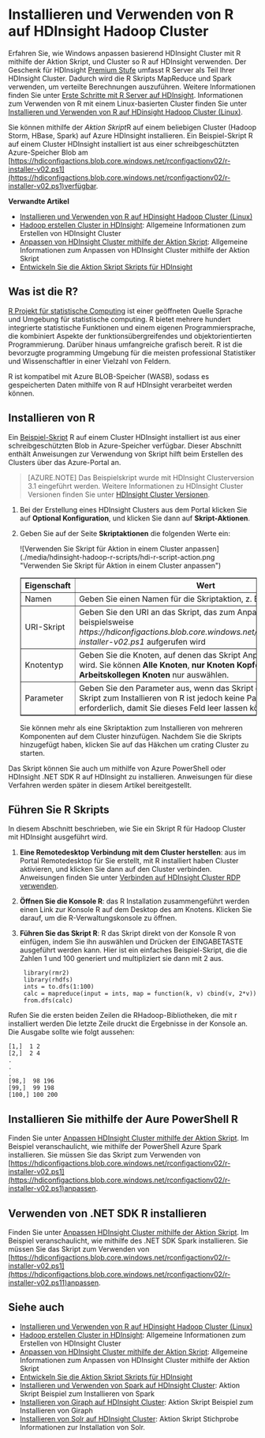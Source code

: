 <properties
    pageTitle="Verwenden Sie R in HDInsight Cluster anpassen | Microsoft Azure"
    description="Erfahren Sie, wie Sie mithilfe der Aktion Skript R installieren, und verwenden Sie R auf HDInsight Cluster."
    services="hdinsight"
    documentationCenter=""
    tags="azure-portal"
    authors="mumian"
    manager="jhubbard"
    editor="cgronlun"/>

<tags
    ms.service="hdinsight"
    ms.workload="big-data"
    ms.tgt_pltfrm="na"
    ms.devlang="na"
    ms.topic="article"
    ms.date="09/14/2016"
    ms.author="jgao"/>

# <a name="install-and-use-r-on-hdinsight-hadoop-clusters"></a>Installieren und Verwenden von R auf HDInsight Hadoop Cluster

Erfahren Sie, wie Windows anpassen basierend HDInsight Cluster mit R mithilfe der Aktion Skript, und Cluster so R auf HDInsight verwenden. Der Geschenk für HDInsight [Premium Stufe](https://azure.microsoft.com/pricing/details/hdinsight/) umfasst R Server als Teil Ihrer HDInsight Cluster. Dadurch wird die R Skripts MapReduce und Spark verwenden, um verteilte Berechnungen auszuführen. Weitere Informationen finden Sie unter [Erste Schritte mit R Server auf HDInsight](hdinsight-hadoop-r-server-get-started.md). Informationen zum Verwenden von R mit einem Linux-basierten Cluster finden Sie unter [Installieren und Verwenden von R auf HDinsight Hadoop Cluster (Linux)](hdinsight-hadoop-r-scripts-linux.md).
 
Sie können mithilfe der *Aktion Skript*R auf einem beliebigen Cluster (Hadoop Storm, HBase, Spark) auf Azure HDInsight installieren. Ein Beispiel-Skript R auf einem Cluster HDInsight installiert ist aus einer schreibgeschützten Azure-Speicher Blob am [https://hdiconfigactions.blob.core.windows.net/rconfigactionv02/r-installer-v02.ps1](https://hdiconfigactions.blob.core.windows.net/rconfigactionv02/r-installer-v02.ps1)verfügbar. 

**Verwandte Artikel**

- [Installieren und Verwenden von R auf HDinsight Hadoop Cluster (Linux)](hdinsight-hadoop-r-scripts-linux.md)
- [Hadoop erstellen Cluster in HDInsight](hdinsight-provision-clusters.md): Allgemeine Informationen zum Erstellen von HDInsight Cluster
- [Anpassen von HDInsight Cluster mithilfe der Aktion Skript][hdinsight-cluster-customize]: Allgemeine Informationen zum Anpassen von HDInsight Cluster mithilfe der Aktion Skript
- [Entwickeln Sie die Aktion Skript Skripts für HDInsight](hdinsight-hadoop-script-actions.md)

## <a name="what-is-r"></a>Was ist die R?

<a href="http://www.r-project.org/" target="_blank">R Projekt für statistische Computing</a> ist einer geöffneten Quelle Sprache und Umgebung für statistische computing. R bietet mehrere hundert integrierte statistische Funktionen und einem eigenen Programmiersprache, die kombiniert Aspekte der funktionsübergreifendes und objektorientierten Programmierung. Darüber hinaus umfangreiche grafisch bereit. R ist die bevorzugte programming Umgebung für die meisten professional Statistiker und Wissenschaftler in einer Vielzahl von Feldern.

R ist kompatibel mit Azure BLOB-Speicher (WASB), sodass es gespeicherten Daten mithilfe von R auf HDInsight verarbeitet werden können.  

## <a name="install-r"></a>Installieren von R

Ein [Beispiel-Skript](https://hdiconfigactions.blob.core.windows.net/rconfigactionv02/r-installer-v02.ps1) R auf einem Cluster HDInsight installiert ist aus einer schreibgeschützten Blob in Azure-Speicher verfügbar. Dieser Abschnitt enthält Anweisungen zur Verwendung von Skript hilft beim Erstellen des Clusters über das Azure-Portal an.

> [AZURE.NOTE] Das Beispielskript wurde mit HDInsight Clusterversion 3.1 eingeführt werden. Weitere Informationen zu HDInsight Cluster Versionen finden Sie unter [HDInsight Cluster Versionen](hdinsight-component-versioning.md).

1. Bei der Erstellung eines HDInsight Clusters aus dem Portal klicken Sie auf **Optional Konfiguration**, und klicken Sie dann auf **Skript-Aktionen**.
2. Geben Sie auf der Seite **Skriptaktionen** die folgenden Werte ein:

    ![Verwenden Sie Skript für Aktion in einem Cluster anpassen] (./media/hdinsight-hadoop-r-scripts/hdi-r-script-action.png "Verwenden Sie Skript für Aktion in einem Cluster anpassen")

    <table border='1'>
        <tr><th>Eigenschaft</th><th>Wert</th></tr>
        <tr><td>Namen</td>
            <td>Geben Sie einen Namen für die Skriptaktion, z. B. <b>R installieren</b>.</td></tr>
        <tr><td>URI-Skript</td>
            <td>Geben Sie den URI an das Skript, das zum Anpassen des Clusters, beispielsweise <i>https://hdiconfigactions.blob.core.windows.net/rconfigactionv02/r-installer-v02.ps1</i> aufgerufen wird</td></tr>
        <tr><td>Knotentyp</td>
            <td>Geben Sie die Knoten, auf denen das Skript Anpassung ausgeführt wird. Sie können <b>Alle Knoten</b>, <b>nur Knoten Kopf</b>oder <b>Arbeitskollegen Knoten</b> nur auswählen.
        <tr><td>Parameter</td>
            <td>Geben Sie den Parameter aus, wenn das Skript erforderlich. Das Skript zum Installieren von R ist jedoch keine Parameter, erforderlich, damit Sie dieses Feld leer lassen können.</td></tr>
    </table>

    Sie können mehr als eine Skriptaktion zum Installieren von mehreren Komponenten auf dem Cluster hinzufügen. Nachdem Sie die Skripts hinzugefügt haben, klicken Sie auf das Häkchen um crating Cluster zu starten.

Das Skript können Sie auch um mithilfe von Azure PowerShell oder HDInsight .NET SDK R auf HDInsight zu installieren. Anweisungen für diese Verfahren werden später in diesem Artikel bereitgestellt.

## <a name="run-r-scripts"></a>Führen Sie R Skripts
In diesem Abschnitt beschrieben, wie Sie ein Skript R für Hadoop Cluster mit HDInsight ausgeführt wird.

1. **Eine Remotedesktop Verbindung mit dem Cluster herstellen**: aus im Portal Remotedesktop für Sie erstellt, mit R installiert haben Cluster aktivieren, und klicken Sie dann auf den Cluster verbinden. Anweisungen finden Sie unter [Verbinden auf HDInsight Cluster RDP verwenden](hdinsight-administer-use-management-portal.md#rdp).

2. **Öffnen Sie die Konsole R**: das R Installation zusammengeführt werden einen Link zur Konsole R auf dem Desktop des am Knotens. Klicken Sie darauf, um die R-Verwaltungskonsole zu öffnen.

3. **Führen Sie das Skript R**: R das Skript direkt von der Konsole R von einfügen, indem Sie ihn auswählen und Drücken der EINGABETASTE ausgeführt werden kann. Hier ist ein einfaches Beispiel-Skript, die die Zahlen 1 und 100 generiert und multipliziert sie dann mit 2 aus.

        library(rmr2)
        library(rhdfs)
        ints = to.dfs(1:100)
        calc = mapreduce(input = ints, map = function(k, v) cbind(v, 2*v))
        from.dfs(calc)

Rufen Sie die ersten beiden Zeilen die RHadoop-Bibliotheken, die mit r installiert werden Die letzte Zeile druckt die Ergebnisse in der Konsole an. Die Ausgabe sollte wie folgt aussehen:

    [1,]  1 2
    [2,]  2 4
    .
    .
    .
    [98,]  98 196
    [99,]  99 198
    [100,] 100 200


## <a name="install-r-using-aure-powershell"></a>Installieren Sie mithilfe der Aure PowerShell R

Finden Sie unter [Anpassen HDInsight Cluster mithilfe der Aktion Skript](hdinsight-hadoop-customize-cluster.md#call_scripts_using_powershell).  Im Beispiel veranschaulicht, wie mithilfe der PowerShell Azure Spark installieren. Sie müssen Sie das Skript zum Verwenden von [https://hdiconfigactions.blob.core.windows.net/rconfigactionv02/r-installer-v02.ps1](https://hdiconfigactions.blob.core.windows.net/rconfigactionv02/r-installer-v02.ps1)anpassen.

## <a name="install-r-using-net-sdk"></a>Verwenden von .NET SDK R installieren

Finden Sie unter [Anpassen HDInsight Cluster mithilfe der Aktion Skript](hdinsight-hadoop-customize-cluster.md#call_scripts_using_azure_powershell). Im Beispiel veranschaulicht, wie mithilfe des .NET SDK Spark installieren. Sie müssen Sie das Skript zum Verwenden von [https://hdiconfigactions.blob.core.windows.net/rconfigactionv02/r-installer-v02.ps1](https://hdiconfigactions.blob.core.windows.net/rconfigactionv02/r-installer-v02.ps11)anpassen.


## <a name="see-also"></a>Siehe auch

- [Installieren und Verwenden von R auf HDinsight Hadoop Cluster (Linux)](hdinsight-hadoop-r-scripts-linux.md)
- [Hadoop erstellen Cluster in HDInsight](hdinsight-provision-clusters.md): Allgemeine Informationen zum Erstellen von HDInsight Cluster
- [Anpassen von HDInsight Cluster mithilfe der Aktion Skript][hdinsight-cluster-customize]: Allgemeine Informationen zum Anpassen von HDInsight Cluster mithilfe der Aktion Skript
- [Entwickeln Sie die Aktion Skript Skripts für HDInsight](hdinsight-hadoop-script-actions.md)
- [Installieren und Verwenden von Spark auf HDInsight Cluster][hdinsight-install-spark]: Aktion Skript Beispiel zum Installieren von Spark
- [Installieren von Giraph auf HDInsight Cluster](hdinsight-hadoop-giraph-install.md): Aktion Skript Beispiel zum Installieren von Giraph
- [Installieren von Solr auf HDInsight Cluster](hdinsight-hadoop-solr-install-linux.md): Aktion Skript Stichprobe Informationen zur Installation von Solr.

[powershell-install-configure]: powershell-install-configure.md
[hdinsight-provision]: ../hdinsight-provision-clusters/
[hdinsight-cluster-customize]: hdinsight-hadoop-customize-cluster-linux.md
[hdinsight-install-spark]: hdinsight-apache-spark-jupyter-spark-sql.md
